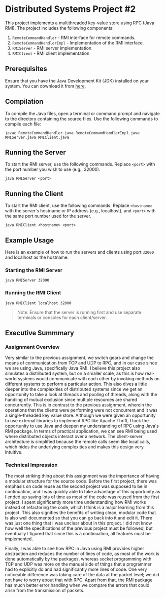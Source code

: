 # Distributed Systems Project #2

This project implements a multithreaded key-value store using RPC (Java RMI). The project includes the following components:

1. `RemoteCommandHandler` -  RMI interface for remote commands.
2. `RemoteCommandHandlerImpl` - Implementation of the RMI interface.
3. `RMIServer` - RMI server implementation.
4. `RMIClient` - RMI client implementation.

## Prerequisites

Ensure that you have the Java Development Kit (JDK) installed on your system. You can download it from [here](https://www.oracle.com/java/technologies/javase-downloads.html).

## Compilation
To compile the Java files, open a terminal or command prompt and navigate to the directory containing the source files. Use the following commands to compile each file:

```
javac RemoteCommandHandler.java RemoteCommandHandlerImpl.java RMIServer.java RMIClient.java
```

## Running the Server
To start the RMI server, use the following commands. Replace `<port>` with the port number you wish to use (e.g., 32000).

```
java RMIServer <port>
```

## Running the Client
To start the RMI client, use the following commands. Replace `<hostname>` with the server's hostname or IP address (e.g., localhost), and `<port>` with the same port number used for the server.

``` 
java RMIClient <hostname> <port>
```

## Example Usage
Here is an example of how to run the servers and clients using port `32000` and localhost as the hostname.

### Starting the RMI Server
```
java RMIServer 32000
```

### Running the RMI Client
```
java RMIClient localhost 32000
```

>Note: Ensure that the server is running first and use separate terminals or consoles for each client/server.

## Executive Summmary
### Assignment Overview
Very similar to the previous assignment, we switch gears and change the means of communication from TCP and UDP to RPC, and in our case since we are using Java, specifically Java RMI. I believe this project also simulates a distributed system, but on a smaller scale, as this is how real-world systems would communicate with each other by invoking methods on different systems to perform a particular action. This also dives a little deeper into the complexities of distributed systems since we get an opportunity to take a look at threads and pooling of threads, along with the handling of mutual exclusion since multiple resources are shared concurrently. This is in contrast to the previous assignment, wherein the operations that the clients were performing were not concurrent and it was a single-threaded key value store. Although we were given an opportunity to use external libraries to implement RPC like Apache Thrift, I took the opportunity to use Java and deepen my understanding of RPC using Java's RMI package. In terms of practical application, we can see RMI being used where distributed objects interact over a network. The client-server architecture is simplified because the remote calls seem like local calls, which hides the underlying complexities and makes this design very intuitive. 

### Technical Impression
The most striking thing about this assignment was the importance of having a modular structure for the source code. Before the first project, there was emphasis on code reuse as the second project was supposed to be in continuation, and I was quickly able to take advantage of this opportunity as I ended up saving lots of time as most of the code was reused from the first project. I spent significantly more time understanding how RMI works instead of refactoring the code, which I think is a major learning from this project. This also signifies the benefits of writing clean, modular code that is also well documented so that you can go back into it and edit it. There was just one thing that I was unclear about in this project. I did not know how well the specifications of the previous project must be followed, but eventually I figured that since this is a continuation, all features must be implemented.

Finally, I was able to see how RPC in Java using RMI provides higher abstraction and reduces the number of lines of code, as most of the work is done automatically by the packages, whereas socket programming with TCP and UDP was more on the manual side of things that a programmer had to explicitly do and had significantly more lines of code. One very noticeable difference was taking care of the data at the packet level; we did not have to worry about that with RPC. Apart from that, the RMI package has much better error handling when we compare the errors that could arise from the transmission of packets.